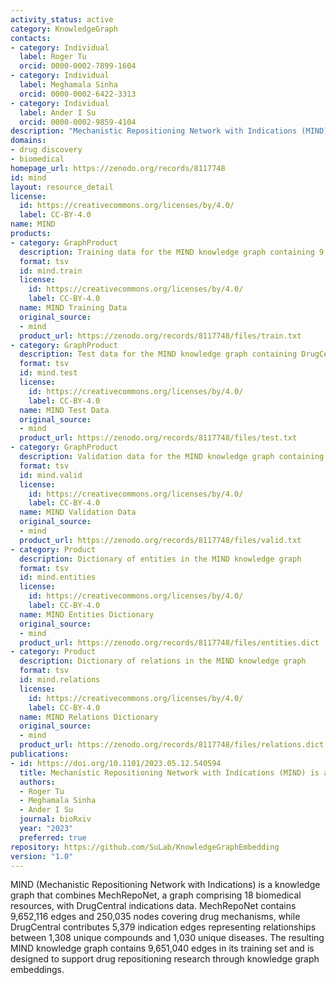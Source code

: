 ```yaml
---
activity_status: active
category: KnowledgeGraph
contacts:
- category: Individual
  label: Roger Tu
  orcid: 0000-0002-7899-1604
- category: Individual
  label: Meghamala Sinha
  orcid: 0000-0002-6422-3313
- category: Individual
  label: Ander I Su
  orcid: 0000-0002-9859-4104
description: "Mechanistic Repositioning Network with Indications (MIND) is a knowledge graph incorporating two biomedical resources: MechRepoNet and DrugCentral. MechRepoNet is a knowledge graph comprising of 18 biomedical resources that reflects and expands on important drug mechanism relationships identified from a curated biomedical drug mechanism dataset. MIND was created by mapping DrugCentral edges to existing MechRepoNet nodes through the Unified Medical Language System (UMLS) and Medical Subject Headings (MeSH). The MIND training set has a total of 9,651,040 edges."
domains:
- drug discovery
- biomedical
homepage_url: https://zenodo.org/records/8117748
id: mind
layout: resource_detail
license:
  id: https://creativecommons.org/licenses/by/4.0/
  label: CC-BY-4.0
name: MIND
products:
- category: GraphProduct
  description: Training data for the MIND knowledge graph containing 9,651,040 edges
  format: tsv
  id: mind.train
  license:
    id: https://creativecommons.org/licenses/by/4.0/
    label: CC-BY-4.0
  name: MIND Training Data
  original_source:
  - mind
  product_url: https://zenodo.org/records/8117748/files/train.txt
- category: GraphProduct
  description: Test data for the MIND knowledge graph containing DrugCentral indications
  format: tsv
  id: mind.test
  license:
    id: https://creativecommons.org/licenses/by/4.0/
    label: CC-BY-4.0
  name: MIND Test Data
  original_source:
  - mind
  product_url: https://zenodo.org/records/8117748/files/test.txt
- category: GraphProduct
  description: Validation data for the MIND knowledge graph containing DrugCentral indications
  format: tsv
  id: mind.valid
  license:
    id: https://creativecommons.org/licenses/by/4.0/
    label: CC-BY-4.0
  name: MIND Validation Data
  original_source:
  - mind
  product_url: https://zenodo.org/records/8117748/files/valid.txt
- category: Product
  description: Dictionary of entities in the MIND knowledge graph
  format: tsv
  id: mind.entities
  license:
    id: https://creativecommons.org/licenses/by/4.0/
    label: CC-BY-4.0
  name: MIND Entities Dictionary
  original_source:
  - mind
  product_url: https://zenodo.org/records/8117748/files/entities.dict
- category: Product
  description: Dictionary of relations in the MIND knowledge graph
  format: tsv
  id: mind.relations
  license:
    id: https://creativecommons.org/licenses/by/4.0/
    label: CC-BY-4.0
  name: MIND Relations Dictionary
  original_source:
  - mind
  product_url: https://zenodo.org/records/8117748/files/relations.dict
publications:
- id: https://doi.org/10.1101/2023.05.12.540594
  title: Mechanistic Repositioning Network with Indications (MIND) is a knowledge graph resource for drug discovery
  authors:
  - Roger Tu
  - Meghamala Sinha
  - Ander I Su
  journal: bioRxiv
  year: "2023"
  preferred: true
repository: https://github.com/SuLab/KnowledgeGraphEmbedding
version: "1.0"
---
```

MIND (Mechanistic Repositioning Network with Indications) is a knowledge graph that combines MechRepoNet, a graph comprising 18 biomedical resources, with DrugCentral indications data. MechRepoNet contains 9,652,116 edges and 250,035 nodes covering drug mechanisms, while DrugCentral contributes 5,379 indication edges representing relationships between 1,308 unique compounds and 1,030 unique diseases. The resulting MIND knowledge graph contains 9,651,040 edges in its training set and is designed to support drug repositioning research through knowledge graph embeddings.
